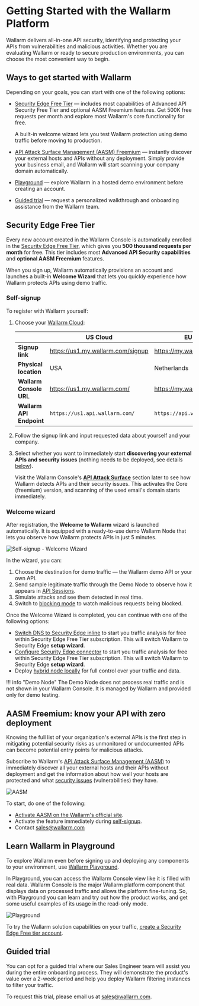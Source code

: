 # Getting Started with the Wallarm Platform

Wallarm delivers all-in-one API security, identifying and protecting your APIs from vulnerabilities and malicious activities. Whether you are evaluating Wallarm or ready to secure production environments, you can choose the most convenient way to begin.

## Ways to get started with Wallarm

Depending on your goals, you can start with one of the following options:

* [Security Edge Free Tier](#security-edge-free-tier) — includes most capabilities of Advanced API Security Free Tier and optional AASM Freemium features. Get 500K free requests per month and explore most Wallarm's core functionality for free.

    A built-in welcome wizard lets you test Wallarm protection using demo traffic before moving to production.

* [API Attack Surface Management (AASM) Freemium](#aasm-freemium-know-your-api-with-zero-deployment) — instantly discover your external hosts and APIs without any deployment. Simply provide your business email, and Wallarm will start scanning your company domain automatically.
* [Playground](#learn-wallarm-in-playground) — explore Wallarm in a hosted demo environment before creating an account.
* [Guided trial](#guided-trial) — request a personalized walkthrough and onboarding assistance from the Wallarm team.

## Security Edge Free Tier

Every new account created in the Wallarm Console is automatically enrolled in the [Security Edge Free Tier](../about-wallarm/subscription-plans.md#security-edge-free-tier), which gives you **500 thousand requests per month** for free. This tier includes most **Advanced API Security capabilities** and **optional AASM Freemium** features.

When you sign up, Wallarm automatically provisions an account and launches a built-in **Welcome Wizard** that lets you quickly experience how Wallarm protects APIs using demo traffic.

### Self-signup

To register with Wallarm yourself:

1. Choose your [Wallarm Cloud](../about-wallarm/overview.md#cloud):

    || US Cloud | EU Cloud |
    | -- | -------- | -------- |
    | **Signup link** | https://us1.my.wallarm.com/signup | https://my.wallarm.com/signup |
    | **Physical location** | USA | Netherlands |
    | **Wallarm Console URL** | https://us1.my.wallarm.com/ | https://my.wallarm.com/ |
    | **Wallarm API Endpoint** | `https://us1.api.wallarm.com/` | `https://api.wallarm.com/` |
    
1. Follow the signup link and input requested data about yourself and your company.
1. Select whether you want to immediately start **discovering your external APIs and security issues** (nothing needs to be deployed, see details [below](#aasm-freemium-know-your-api-with-zero-deployment)).

    Visit the Wallarm Console's [**API Attack Surface**](../api-attack-surface/overview.md) section later to see how Wallarm detects APIs and their security issues. This activates the Core (freemium) version, and scanning of the used email's domain starts immediately.

### Welcome wizard

After registration, the **Welcome to Wallarm** wizard is launched automatically. It is equipped with a ready-to-use demo Wallarm Node that lets you observe how Wallarm protects APIs in just 5 minutes.

![Self-signup - Welcome Wizard](../images/waf-installation/quickstart/welcome-wizard.png)

In the wizard, you can:

1. Choose the destination for demo traffic — the Wallarm demo API or your own API.
1. Send sample legitimate traffic through the Demo Node to observe how it appears in [API Sessions](../api-sessions/overview.md).
1. Simulate attacks and see them detected in real time.
1. Switch to [blocking mode](../admin-en/configure-wallarm-mode.md) to watch malicious requests being blocked.

Once the Welcome Wizard is completed, you can continue with one of the following options:

* [Switch DNS to Security Edge inline](../installation/security-edge/free-tier.md) to start you traffic analysis for free within Security Edge Free Tier subscription. This will switch Wallarm to Security Edge **setup wizard**.
* [Configure Security Edge connector](../installation/security-edge/free-tier.md) to start you traffic analysis for free within Security Edge Free Tier subscription. This will switch Wallarm to Security Edge **setup wizard**.
* Deploy [hybrid node locally](../installation/supported-deployment-options.md) for full control over your traffic and data.

!!! info "Demo Node"
    The Demo Node does not process real traffic and is not shown in your Wallarm Console. It is managed by Wallarm and provided only for demo testing.

## AASM Freemium: know your API with zero deployment

Knowing the full list of your organization's external APIs is the first step in mitigating potential security risks as unmonitored or undocumented APIs can become potential entry points for malicious attacks.

Subscribe to Wallarm's [API Attack Surface Management (AASM)](../api-attack-surface/overview.md) to immediately discover all your external hosts and their APIs without deployment and get the information about how well your hosts are protected and what [security issues](../api-attack-surface/security-issues.md) (vulnerabilities) they have.

![AASM](../images/api-attack-surface/aasm.png)

To start, do one of the following:

* [Activate AASM on the Wallarm's official site](https://www.wallarm.com/product/aasm?utm_source=wallarm_docs&utm_campaign=getting_started_guide).
* Activate the feature immediately during [self-signup](#security-edge-free-tier).    
* Contact [sales@wallarm.com](mailto:sales@wallarm.com)

## Learn Wallarm in Playground

To explore Wallarm even before signing up and deploying any components to your environment, use [Wallarm Playground](https://tour.playground.wallarm.com/?utm_source=wallarm_docs_quickstart).

In Playground, you can access the Wallarm Console view like it is filled with real data. Wallarm Console is the major Wallarm platform component that displays data on processed traffic and allows the platform fine-tuning. So, with Playground you can learn and try out how the product works, and get some useful examples of its usage in the read-only mode.

![Playground](../images/playground.png)

To try the Wallarm solution capabilities on your traffic, [create a Security Edge Free tier account](#security-edge-free-tier).

## Guided trial

You can opt for a guided trial where our Sales Engineer team will assist you during the entire onboarding process. They will demonstrate the product's value over a 2-week period and help you deploy Wallarm filtering instances to filter your traffic.

To request this trial, please email us at [sales@wallarm.com](mailto:sales@wallarm.com?subject=Request%20for%20a%20Guided%20Wallarm%20Trial&body=Hello%20Wallarm%20Sales%20Engineer%20Team%2C%0A%0AI'm%20writing%20to%20request%20a%20guided%20Wallarm%20trial.%20I%20would%20be%20happy%20to%20schedule%20a%20call%20with%20you%20to%20discuss%20my%20requirements%20in%20detail.%0A%0AThank%20you%20for%20your%20time%20and%20assistance.).

